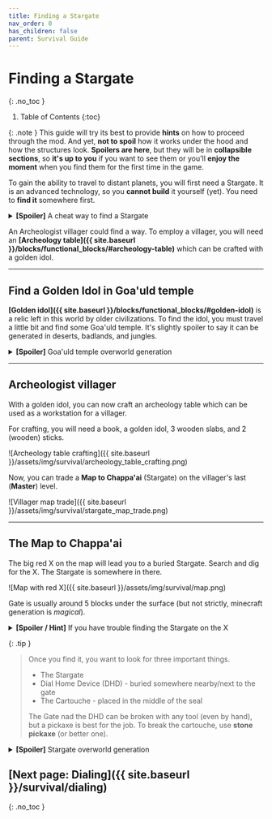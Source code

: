 ```yaml
---
title: Finding a Stargate
nav_order: 0
has_children: false
parent: Survival Guide
---
```


# Finding a Stargate
{: .no_toc }

1. Table of Contents
{:toc}

{: .note }
This guide will try its best to provide **hints** on how to proceed through the mod.
And yet, **not to spoil** how it works under the hood and how the structures look.
**Spoilers are here**, but they will be in **collapsible sections**, 
so **it's up to you** if you want to see them or you'll **enjoy the moment** when you find them for the first time in the game.

To gain the ability to travel to distant planets, you will first need a Stargate.
It is an advanced technology, so you **cannot build** it yourself (yet).
You need to **find it** somewhere first.

<details markdown="block">
<summary><b>[Spoiler]</b> A cheat way to find a Stargate</summary>
You can use the locate command.  
`/locate structure #sgjourney:buried_stargate`
</details>

An Archeologist villager could find a way.
To employ a villager, you will need an **[Archeology table]({{ site.baseurl }}/blocks/functional_blocks/#archeology-table)**
which can be crafted with a golden idol.

___

## Find a Golden Idol in Goa'uld temple

**[Golden idol]({{ site.baseurl }}/blocks/functional_blocks/#golden-idol)** is a relic left in this world by older civilizations.
To find the idol, you must travel a little bit and find some Goa'uld temple.
It's slightly spoiler to say it can be generated in deserts, badlands, and jungles.

<details markdown="block">
<summary><b>[Spoiler]</b> Goa'uld temple overworld generation</summary>
There are three types of Goa'uld temples according to the biome in which they are generated: 
[badlands ziggurats]({{ site.baseurl }}/structures/goauld_temples/#badlands-ziggurat), 
[desert pyramids]({{ site.baseurl }}/structures/goauld_temples/#abandoned-desert-pyramid), 
and [jungle pyramids]({{ site.baseurl }}/structures/goauld_temples/#jungle-pyramid).

Each temple has a room with [transport rings]({{ site.baseurl }}/blocks/technological_blocks/#transport-rings)
connected to six other nearby temples and a room with loot and a golden idol.

**A cheat way:** You can use the locate command to find the coordinates of the closest temple  
`/locate structure #sgjourney:goauld_temple`
</details>

___

## Archeologist villager
With a golden idol, you can now craft an archeology table which can be used as a workstation for a villager.

For crafting, you will need a book, a golden idol, 3 wooden slabs, and 2 (wooden) sticks.

![Archeology table crafting]({{ site.baseurl }}/assets/img/survival/archeology_table_crafting.png)

Now, you can trade a **Map to Chappa'ai** (Stargate) on the villager's last (**Master**) level.

![Villager map trade]({{ site.baseurl }}/assets/img/survival/stargate_map_trade.png)

___

## The Map to Chappa'ai
The big red X on the map will lead you to a buried Stargate.
Search and dig for the X. The Stargate is somewhere in there.

![Map with red X]({{ site.baseurl }}/assets/img/survival/map.png)

Gate is usually around 5 blocks under the surface (but not strictly, minecraft generation is _magical_).

<details markdown="block">
<summary><b>[Spoiler / Hint]</b> If you have trouble finding the Stargate on the X</summary>
The gate is always generated in the corner of the chunk.  
So you can go to the X and press `F3 + G` to show chunk boundaries.  
Find the chunk corner and dig there.  

![Chunk border with buried stargate]({{ site.baseurl }}/assets/img/survival/chunk_border_buried_stargate.png)

</details>

{: .tip }
> Once you find it, you want to look for three important things.
> - The Stargate
> - Dial Home Device (DHD) - buried somewhere nearby/next to the gate
> - The Cartouche - placed in the middle of the seal  
>
> The Gate nad the DHD can be broken with any tool (even by hand), but a pickaxe is best for the job.
> To break the cartouche, use **stone pickaxe** (or better one).

<details markdown="block">
<summary><b>[Spoiler]</b> Stargate overworld generation</summary>
By default, **two stargates** are generated in the **overworld** (this can be changed by [datapacks]({{ site.baseurl }}/datapacks)).  
Both gates are generated and buried underground.  
_[Alpha gate]({{ site.baseurl }}/structures/stargates/#buried-stargate)_ is generated sealed in a horizontal position.  
_[Beta gate]({{ site.baseurl }}/structures/stargates/#terra-gate)_ is generated in a small cave in a vertical position.  

In the overworld the map should always lead to the sealed alpha gate.
Although there are known cases where it does not (usually when datapacks are involved),
The problem is that you won't find the Abydos address cartouche.
</details>

## [Next page: Dialing]({{ site.baseurl }}/survival/dialing)
{: .no_toc }

